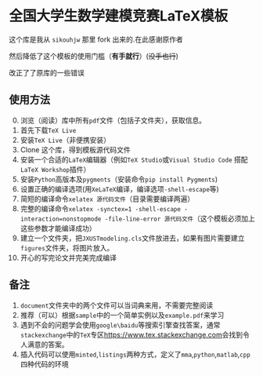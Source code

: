 # 全国大学生数学建模竞赛LaTeX模板
这个库是我从 `sikouhjw` 那里 fork 出来的.在此感谢原作者

然后降低了这个模板的使用门槛（**有手就行**）(~~没手也行~~)

改正了了原库的一些错误
## 使用方法
0. 浏览（阅读）库中所有`pdf`文件（包括子文件夹），获取信息。
1. 首先下载`TeX Live`
2. 安装`TeX Live`（非便携安装）
3. Clone 这个库，得到模板源代码文件
4. 安装一个合适的`LaTeX`编辑器（例如`TeX Studio`或`Visual Studio Code` 搭配`LaTeX Workshop`插件）
8. 安装`Python`高版本及`pygments`（安装命令`pip install Pygments`)
5. 设置正确的编译选项(用`XeLaTeX`编译，编译选项`-shell-escape`等)
6. 简短的编译命令`xelatex 源代码文件`（目录需要编译两遍）
7. 完整的编译命令`xelatex -synctex=1 -shell-escape -interaction=nonstopmode -file-line-error 源代码文件`（这个模板必须加上这些参数才能编译成功）
8. 建立一个文件夹，把`JXUSTmodeling.cls`文件放进去，如果有图片需要建立`figures`文件夹，将图片放入。
9. 开心的写完论文并完美完成编译

## 备注
1. `document`文件夹中的两个文件可以当词典来用，不需要完整阅读
2. 推荐（可以）根据`sample`中的一个简单实例以及`example.pdf`来学习
3. 遇到不会的问题学会使用`google\baidu`等搜索引擎查找答案，通常`stackexchange`中的`TeX`专区<https://www.tex.stackexchange.com>会找到令人满意的答案。
4. 插入代码可以使用`minted`,`listings`两种方式，定义了`mma`,`python`,`matlab`,`cpp`四种代码的环境